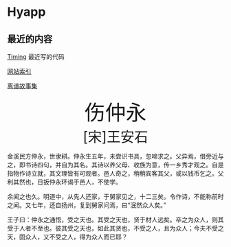 # Hyapp

## 最近的内容

[Timing](https://github.com/Hyapp/Timing) 最近写的代码

[网站索引](webIndex.md)

[离谱故事集](someTale.md)


<center><font size=8>伤仲永</font></center>

<center><font size=6>[宋]王安石</font></center>

金溪民方仲永，世隶耕。仲永生五年，未尝识书具，忽啼求之。父异焉，借旁近与之，即书诗四句，并自为其名。其诗以养父母、收族为意，传一乡秀才观之。自是指物作诗立就，其文理皆有可观者。邑人奇之，稍稍宾客其父，或以钱币乞之。父利其然也，日扳仲永环谒于邑人，不使学。

余闻之也久。明道中，从先人还家，于舅家见之，十二三矣。令作诗，不能称前时之闻。又七年，还自扬州，复到舅家问焉，曰“泯然众人矣。”

王子曰：仲永之通悟，受之天也。其受之天也，贤于材人远矣。卒之为众人，则其受于人者不至也。彼其受之天也，如此其贤也，不受之人，且为众人；今夫不受之天，固众人，又不受之人，得为众人而已耶？